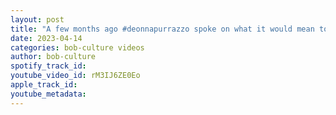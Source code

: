 ```yaml
---
layout: post
title: "A few months ago #deonnapurrazzo spoke on what it would mean to defeat #Mickiejames #womenswrestling"
date: 2023-04-14
categories: bob-culture videos
author: bob-culture
spotify_track_id: 
youtube_video_id: rM3IJ6ZE0Eo
apple_track_id: 
youtube_metadata: 
---
```

